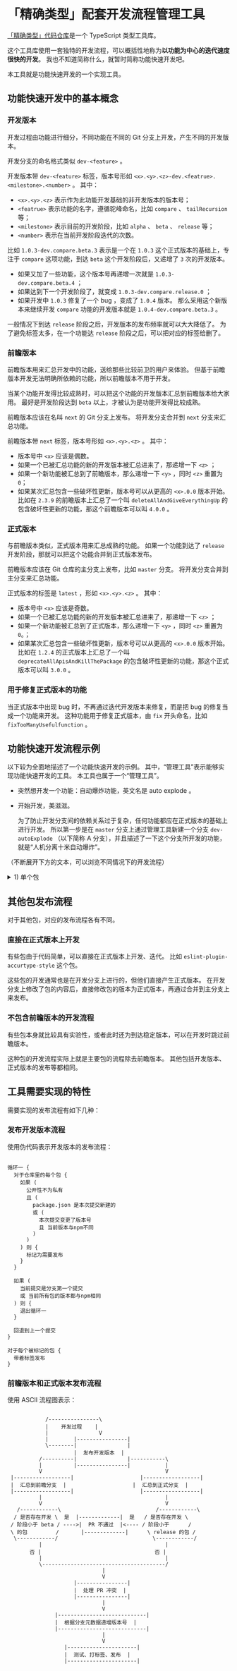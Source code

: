 # 「精确类型」配套开发流程管理工具

[「精确类型」代码仓库](https://github.com/accurtype/accurtype)是一个 TypeScript 类型工具库。

这个工具库使用一套独特的开发流程，可以概括性地称为**以功能为中心的迭代速度很快的开发**。
我也不知道简称什么，就暂时简称功能快速开发吧。

本工具就是功能快速开发的一个实现工具。

## 功能快速开发中的基本概念

### 开发版本

开发过程由功能进行细分，不同功能在不同的 Git 分支上开发，产生不同的开发版本。

开发分支的命名格式类似 `dev-<feature>` 。

开发版本带 `dev-<feature>` 标签，版本号形如 `<x>.<y>.<z>-dev.<featrue>.<milestone>.<number>` 。
其中：

- `<x>.<y>.<z>` 表示作为此功能开发基础的非开发版本的版本号；
- `<featrue>` 表示功能的名字，遵循驼峰命名，比如 `compare` 、 `tailRecursion` 等；
- `<milestone>` 表示目前的开发阶段，比如 `alpha` 、 `beta` 、 `release` 等；
- `<number>` 表示在当前开发阶段迭代的次数。

比如 `1.0.3-dev.compare.beta.3` 表示是一个在 `1.0.3` 这个正式版本的基础上，专注于 `compare` 这项功能，到达 `beta` 这个开发阶段后，又递增了 `3` 次的开发版本。

- 如果又加了一些功能，这个版本号再递增一次就是 `1.0.3-dev.compare.beta.4` ；
- 如果达到下一个开发阶段了，就变成 `1.0.3-dev.compare.release.0` ；
- 如果开发中 `1.0.3` 修复了一个 bug ，变成了 `1.0.4` 版本。
  那么采用这个新版本来继续开发 `compare` 功能的开发版本就是 `1.0.4-dev.compare.beta.3` 。

一般情况下到达 `release` 阶段之后，开发版本的发布频率就可以大大降低了。
为了避免标签太多，在一个功能达 `release` 阶段之后，可以把对应的标签给删了。

### 前瞻版本

前瞻版本用来汇总开发中的功能，送给那些比较前卫的用户来体验。
但基于前瞻版本开发无法明确所依赖的功能，所以前瞻版本不用于开发。

当某个功能开发得比较成熟时，可以把这个功能的开发版本汇总到前瞻版本给大家用。
最好是开发阶段达到 `beta` 以上，才被认为是功能开发得比较成熟。

前瞻版本应该在名叫 `next` 的 Git 分支上发布。
将开发分支合并到 `next` 分支来汇总功能。

前瞻版本带 `next` 标签，版本号形如 `<x>.<y>.<z>` 。
其中：

- 版本号中 `<x>` 应该是偶数。
- 如果一个已被汇总功能的新的开发版本被汇总进来了，那递增一下 `<z>` ；
- 如果一个新功能被汇总到了前瞻版本，那么递增一下 `<y>` ，同时 `<z>` 重置为 `0`；
- 如果某次汇总包含一些破坏性更新，版本号可以从更高的 `<x>.0.0` 版本开始。
  比如在 `2.3.9` 的前瞻版本上汇总了一个叫 `deleteAllAndGiveEverythingUp` 的包含破坏性更新的功能，那这个前瞻版本可以叫 `4.0.0` 。

### 正式版本

与前瞻版本类似，正式版本用来汇总成熟的功能。
如果一个功能到达了 `release` 开发阶段，那就可以把这个功能合并到正式版本发布。

前瞻版本应该在 Git 仓库的主分支上发布，比如 `master` 分支。
将开发分支合并到主分支来汇总功能。

正式版本的标签是 `latest` ，形如 `<x>.<y>.<z>` 。
其中：

- 版本号中 `<x>` 应该是奇数。
- 如果一个已被汇总功能的新的开发版本被汇总进来了，那递增一下 `<z>` ；
- 如果一个新功能被汇总到了正式版本，那么递增一下 `<y>` ，同时 `<z>` 重置为 `0`。；
- 如果某次汇总包含一些破坏性更新，版本号可以从更高的 `<x>.0.0` 版本开始。
  比如在 `1.2.4` 的正式版本上汇总了一个叫 `deprecateAllApisAndKillThePackage` 的包含破坏性更新的功能，那这个正式版本可以叫 `3.0.0` 。

### 用于修复正式版本的功能

当正式版本中出现 bug 时，不再通过迭代开发版本来修复，而是把 bug 的修复当成一个功能来开发。
这种功能用于修复正式版本，由 `fix` 开头命名，比如 `fixTooManyUsefulfunction` 。

## 功能快速开发流程示例

以下较为全面地描述了一个功能快速开发的示例。
其中，“管理工具”表示能够实现功能快速开发的工具。
本工具也属于一个“管理工具”。

- 突然想开发一个功能：自动爆炸功能，英文名是 auto explode 。

- 开始开发，美滋滋。

  为了防止开发分支间的依赖关系过于复杂，任何功能都应在正式版本的基础上进行开发。
  所以第一步是在 `master` 分支上通过管理工具新建一个分支 `dev-autoExplode` （以下简称 A 分支），并且描述了一下这个分支所开发的功能，就是“人机分离十米自动爆炸”。

（不断展开下方的文本，可以浏览不同情况下的开发流程）

<details><summary>1) 单个包</summary>

- 在仓库中 `bomb` 包的 `3.2.4` 正式版本的基础上进行开发。

- 提交了几次，比如添加了爆炸函数。

- 感觉自己可以了，修改版本号——这次提交产生了一个开发版本 `bomb@3.2.4-dev.autoExplode.alpha.0` ，被管理工具自动发布。

<details><summary>2) 单分支</summary>

- 继续上述开发流程，开发版本不断递增。

- 开发到某一阶段，可能恰好这时正式版本 `bomb@3.3.0` 发布了。

  为了防止开发完成后 PR 出现代码合并问题，最好是在新的正式版本出现后立马切换到这个版本来继续开发。
  这样子即使这个版本和当前的代码有合并问题，也能在当下清楚地知道是新版的什么功能导致的。

  通过管理工具，基于 Git 的 `rebase` 命令把 `3.3.0` 版本引入 A 分支。
  引入完成后，管理工具将包版本号修正为 `bomb@3.3.0-dev.autoExplode.xxx.x` 。

- 不断地开发后，到达了 `bomb@3.3.0-dev.autoExplode.beta.0` 版本。

  推送到远程后，通过 GitHub PR 功能合并到 `next` 分支。
  管理工具验证 A 分支的 `bomb` 包确实已经达到了 `beta` 开发阶段及以上，允许合并分支。
  分支合并完后，管理工具为 `next` 分支上 `bomb` 包的次版本号递增一次，自动发布。

- 不断地开发后，到达了 `bomb@3.3.0-dev.autoExplode.release.0` 版本。

  推送到远程后，通过 GitHub PR 功能合并到 `master` 分支。
  管理工具验证 A 分支的 `bomb` 包确实已经达到了 `release` 开发阶段及以上，允许合并分支。
  分支合并完后，管理工具为 `master` 分支上 `bomb` 包的次版本号递增一次，自动发布。
  由于我们已经描述过功能，便可以用我们的描述来生成“Change Log”——“本次更新了：人机分离十米自动爆炸功能”。

  管理工具删除 npm 上的 `dev-autoExplode` 标签——这意味着这个功能基本开发完成，基本不再有大更新了。

</details><!-- 2) 单分支 -->

<details><summary>2) 多分支</summary>

- 又开发了几下，发现“侦测人机分离”的功能比较复杂，于是打算把这个功能单独列出来开发。
  于是通过管理工具在 `master` 的分支上新建分支 `dev-detectHuman` （以下简称 B 分支），功能描述为“侦测人机分离”。

- 在这个分支上的开发和上面“单分支”开发时的情况一模一样。
  如果这个分支又有需要单列出来的功能，那么就像 A 分支新建 B 分支一样再继续新建一个分支。

  ——多分支和单分支开发的差别主要不体现在新建的 B 这个分支上，而是体现在 A 对 B 分支的依赖关系上。

<details><summary>3) 无依赖关系</summary>

- 假如侦测人机分离功能比较简单，两秒钟就把 `release` 版本开发出来了，那立马就可以把 B 分支合并到正式版本上。
  之后 A 分支引入新鲜出炉的包含侦测人机分离功能的正式版本，就啥事也没有了，可以接着在 A 分支上开发自动爆炸功能。

</details><!-- 3) 无依赖关系 -->

<details><summary>3) 有依赖关系</summary>

- 假如侦测功能有点复杂，一时半会没法合并到正式版本上，那可以开发到一定程度之后让自动爆炸功能先用着，凑合一下。

  通过管理工具把 B 合并到 A 分支，并递增开发版本号，进行记录：A 分支依赖于 B 分支。

- 如果在 A 分支——也就是自动爆炸功能——开发完之前，B 分支——侦测人机分离功能——就开发完并合并到正式版本中，并且 A 分支引入了合并了 B 分支的正式版本，那么 A 和 B 分支间的依赖关系记录就可以被删除了。

- 如果侦测人机分离功能实在是有点复杂，以至于自动爆炸功能都达到 `beta` 开发阶段，侦测功能依然在 `alpha` 阶段，那么自动爆炸功能所在的 A 分支就受到了依赖关系的限制。

  由于依赖于一个未达到 `beta` 阶段及以上的 B 分支，就算 A 分支已经达到了 `release.9999` 版本，也不可以把 A 分支合并到前瞻版本。
  同样的，如果 B 分支低于 `release` 阶段，那么不论 A 分支是什么阶段，都不可以合并到正式版本中。

  这种依赖限制具有传递性。
  如果 B 分支又依赖 C 分支、C 分支又依赖 D 分支，那么 B、C、D 中只要有一个分支没有达到合并要求，A 分支就不可以合并。

</details><!-- 3) 有依赖关系 -->

-----

</details><!-- 2) 多分支 -->

-----

</details><!-- 1) 单个包 -->

## 其他包发布流程

对于其他包，对应的发布流程各有不同。

### 直接在正式版本上开发

有些包由于代码简单，可以直接在正式版本上开发、迭代。
比如 `eslint-plugin-accurtype-style` 这个包。

这些包的开发通常也是在开发分支上进行的，但他们直接产生正式版本。
在开发分支上修改了包的内容后，直接修改包的版本为正式版本，再通过合并到主分支上来发布。

### 不包含前瞻版本的开发流程

有些包本身就比较具有实验性，或者此时还为到达稳定版本，可以在开发时跳过前瞻版本。

这种包的开发流程实际上就是主要包的流程除去前瞻版本。
其他包括开发版本、正式版本的发布等都相同。

## 工具需要实现的特性

需要实现的发布流程有如下几种：

### 发布开发版本流程

使用伪代码表示开发版本的发布流程：

```text

循环一 {
  对于仓库里的每个包 {
    如果 (
      公开性不为私有
      且 (
        package.json 是本次提交新建的
        或 (
          本次提交变更了版本号
          且 当前版本与npm不同
        )
      )
    ) 则 {
      标记为需要发布
    }
  }

  如果 (
    当前提交是分支第一个提交
    或 当前所有包的版本都与npm相同
  ) 则 {
    退出循环一
  }

  回退到上一个提交
}

对于每个被标记的包 {
  带着标签发布
}
```

### 前瞻版本和正式版本发布流程

使用 ASCII 流程图表示：

```text

            /----------------\
            |    开发过程    |
            |                V
            |        |----------------|
            \--------|                |
                     |  发布开发版本  |
          /----------|                |-----------\
          |          |----------------|           |
          V                                       V
 |------------------|                     |------------------|
 |  汇总到前瞻分支  |                     |  汇总到正式分支  |
 |------------------|                     |------------------|
          |                                       |
          V                                       V
   /------------\                              /------------\
  / 是否存在开发 \  是  |-------------|  是   / 是否存在开发 \
 / 阶段小于 beta / ---->|  PR 不通过  |<---- / 阶段小于      /
 \ 的包         /       |-------------|      \ release 的包 /
  \------------/                              \------------/
          |                                       |
       否 |                                    否 |
          |                                       |
          \---------------------------------------/
                              |
                              V
                     |----------------|
                     |  处理 PR 冲突  |
                     |----------------|
                              |
                              V
               |----------------------------|
               |  根据分支元数据递增版本号  |
               |----------------------------|
                              |
                              V
                  |----------------------|
                  |  测试、打标签、发布  |
                  |----------------------|
```
